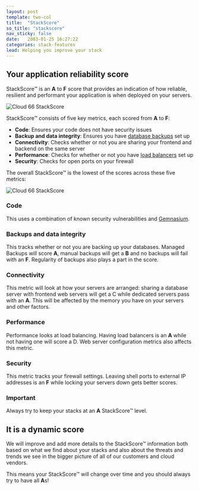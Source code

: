 ```yaml
---
layout: post
template: two-col
title:  "StackScore"
so_title: "stackscore"
nav_sticky: false
date:   2083-01-25 16:27:22
categories: stack-features
lead: Helping you improve your stack
---
```



## Your application reliability score

StackScore&trade; is an <b>A</b> to <b>F</b> score that provides an indication of how reliable, resilient and performant your application is when deployed on your servers.

![Cloud 66 StackScore](http://cdn.cloud66.com/images/help/stackscore_overall.png)

StackScore&trade; consists of five key metrics, each scored from <b>A</b> to <b>F</b>:

- **Code**: Ensures your code does not have security issues
- **Backup and data integrity**: Ensures you have [database backups](/add-ins/backups.html) set up
- **Connectivity**: Checks whether or not you are sharing your frontend and backend on the same server
- **Performance**: Checks for whether or not you have [load balancers](/add-ins/load-balancer.html) set up
- **Security**: Checks for open ports on your firewall

The overall StackScore&trade; is the lowest of the scores across these five metrics:

![Cloud 66 StackScore](http://cdn.cloud66.com/images/help/stackscore_detail.png)

### Code
This uses a combination of known security vulnerabilities and [Gemnasium](https://gemnasium.com/).

### Backups and data integrity
This tracks whether or not you are backing up your databases. Managed Backups will score <b>A</b>, manual backups will get a <b>B</b> and no backups will fail with an <b>F</b>. Regularity of backups also plays a part in the score.

### Connectivity
This metric will look at how your servers are arranged: sharing a database server with frontend web servers will get a C while dedicated servers pass with an <b>A</b>. This will be affected by the memory you have on your servers and other factors.

### Performance
Performance looks at load balancing. Having load balancers is an <b>A</b> while not having one will score a D. Web server configuration metrics also affects this metric.

### Security
This metric tracks your firewall settings. Leaving shell ports to external IP addresses is an <b>F</b> while locking your servers down gets better scores.

<div class="notice">
	<h3>Important</h3>
	<p>Always try to keep your stacks at an <b>A</b> StackScore&trade; level.</p>
</div>

## It is a dynamic score

We will improve and add more details to the StackScore&trade; information both based on what we find about your stacks and also about the threats and trends we see in the bigger picture of all of our customers and cloud vendors.

This means your StackScore&trade; will change over time and you should always try to have all <b>A</b>s!
